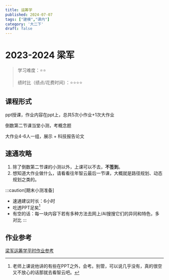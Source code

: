 ```yaml
---
title: 运筹学
published: 2024-07-07
tags: ["建模","课内"]
category: '大二下'
draft: false
---
```


# 2023-2024 梁军

> 学习难度：⭐⭐
> 
> 绩时比（绩点/花费时间）：⭐⭐⭐⭐

## 课程形式

ppt授课，作业内容在ppt上，总共5次小作业+1次大作业

倒数第二节课当堂小测，考概念题

大作业4-6人一组，展示 + 科技报告论文

## 速通攻略

1. 除了倒数第二节课的小测以外，上课可以不去，**不签到**。
2. 想知道大作业做什么，请看看往年智云最后一节课，大概就是路径规划、动态规划之类的。

:::caution[期末小测准备]
- 速通建议时长：6小时
- 吃透PPT足矣[^1]
- 有空的话：每一块内容下若有多种方法去网上/AI搜搜它们的异同和特色，多对比
:::

[^1]:老师上课说他讲的有些在PPT之外，会考。别管，可以说几乎没有，真的很空又不放心的话那就去看智云吧。

## 作业参考

<a href="https://raw.githubusercontent.com/Indra-Tang/fuwari/main/public/yunchoulj.zip" download>梁军运筹学平时作业参考</a>